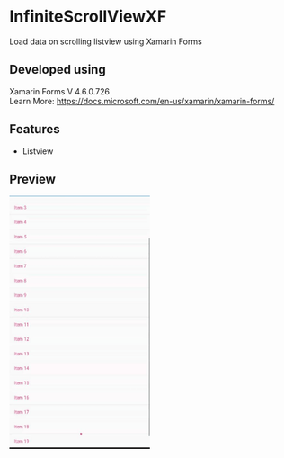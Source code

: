 # InfiniteScrollViewXF
Load data on scrolling listview using Xamarin Forms

## Developed using 
Xamarin Forms V 4.6.0.726<br>
Learn More: https://docs.microsoft.com/en-us/xamarin/xamarin-forms/

## Features
* Listview

## Preview
<img src="Screenshot/Preview.gif" width="250" height="450">
